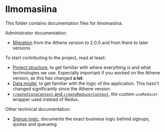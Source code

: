 # Ilmomasiina

This folder contains documentation files for Ilmomasiina.

Administrator documentation:
- [Migration](migration.md) from the Athene version to 2.0.0 and from there to later versions

To start contributing to the project, read at least:
- [Project structure](project-structure.md), to get familiar with where everything is and what technologies we use.
  Especially important if you worked on the Athene version, as this has changed **a lot**.
- [Data model](data-model.md), to get familiar with the logic of the application. This hasn't changed significantly
  since the Athene version.
- [`createStateContext` and `createReducerContext`](state-context.md), the custom `useReducer` wrapper used instead
  of Redux.

Other technical documentation:
- [Signup logic](signup-logic.md), documents the exact business logic behind signups, quotas and queueing
